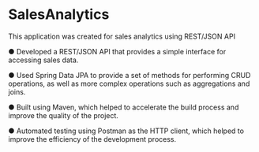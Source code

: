 # SalesAnalytics
This application was created for sales analytics using REST/JSON API  

● Developed a REST/JSON API that provides a simple interface for accessing sales data.  
  
● Used Spring Data JPA to provide a set of methods for performing CRUD operations, as well as more complex
operations such as aggregations and joins.  
  
● Built using Maven, which helped to accelerate the build process and improve the quality of the project.  
  
● Automated testing using Postman as the HTTP client, which helped to improve the efficiency of the development
process.

